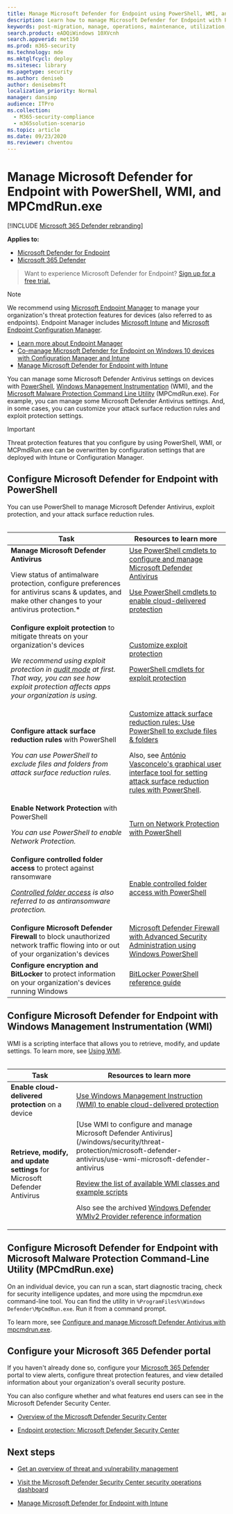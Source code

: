 ```yaml
---
title: Manage Microsoft Defender for Endpoint using PowerShell, WMI, and MPCmdRun.exe
description: Learn how to manage Microsoft Defender for Endpoint with PowerShell, WMI, and MPCmdRun.exe
keywords: post-migration, manage, operations, maintenance, utilization, PowerShell, WMI, MPCmdRun.exe, Microsoft Defender for Endpoint, edr
search.product: eADQiWindows 10XVcnh
search.appverid: met150
ms.prod: m365-security
ms.technology: mde
ms.mktglfcycl: deploy
ms.sitesec: library
ms.pagetype: security
ms.author: deniseb
author: denisebmsft
localization_priority: Normal
manager: dansimp
audience: ITPro
ms.collection:
  - M365-security-compliance
  - m365solution-scenario
ms.topic: article
ms.date: 09/23/2020
ms.reviewer: chventou
---
```


# Manage Microsoft Defender for Endpoint with PowerShell, WMI, and MPCmdRun.exe

[!INCLUDE [Microsoft 365 Defender rebranding](../../includes/microsoft-defender.md)]

**Applies to:**
- [Microsoft Defender for Endpoint](https://go.microsoft.com/fwlink/p/?linkid=2154037)
- [Microsoft 365 Defender](https://go.microsoft.com/fwlink/?linkid=2118804)

> Want to experience Microsoft Defender for Endpoint? [Sign up for a free trial.](https://signup.microsoft.com/create-account/signup?products=7f379fee-c4f9-4278-b0a1-e4c8c2fcdf7e&ru=https://aka.ms/MDEp2OpenTrial?ocid=docs-wdatp-exposedapis-abovefoldlink)

> [!NOTE]
> We recommend using [Microsoft Endpoint Manager](/mem) to manage your organization's threat protection features for devices (also referred to as endpoints). Endpoint Manager includes [Microsoft Intune](/mem/intune/fundamentals/what-is-intune) and [Microsoft Endpoint Configuration Manager](/mem/configmgr/core/understand/introduction).
>
> - [Learn more about Endpoint Manager](/mem/endpoint-manager-overview)
> - [Co-manage Microsoft Defender for Endpoint on Windows 10 devices with Configuration Manager and Intune](manage-atp-post-migration-intune.md)
> - [Manage Microsoft Defender for Endpoint with Intune](manage-atp-post-migration-intune.md)

You can manage some Microsoft Defender Antivirus settings on devices with [PowerShell](#configure-microsoft-defender-for-endpoint-with-powershell),  [Windows Management Instrumentation](#configure-microsoft-defender-for-endpoint-with-windows-management-instrumentation-wmi) (WMI), and the [Microsoft Malware Protection Command Line Utility](#configure-microsoft-defender-for-endpoint-with-microsoft-malware-protection-command-line-utility-mpcmdrunexe) (MPCmdRun.exe). For example, you can manage some Microsoft Defender Antivirus settings. And, in some cases, you can customize your attack surface reduction rules and exploit protection settings.

> [!IMPORTANT]
> Threat protection features that you configure by using PowerShell, WMI, or MCPmdRun.exe can be overwritten by configuration settings that are deployed with Intune or Configuration Manager.

## Configure Microsoft Defender for Endpoint with PowerShell

You can use PowerShell to manage Microsoft Defender Antivirus, exploit protection, and your attack surface reduction rules.<br/><br/>

|Task|Resources to learn more|
|---|---|
|**Manage Microsoft Defender Antivirus** <p> View status of antimalware protection, configure preferences for antivirus scans & updates, and make other changes to your antivirus protection.*|[Use PowerShell cmdlets to configure and manage Microsoft Defender Antivirus](/windows/security/threat-protection/microsoft-defender-antivirus/use-powershell-cmdlets-microsoft-defender-antivirus) <p> [Use PowerShell cmdlets to enable cloud-delivered protection](/windows/security/threat-protection/microsoft-defender-antivirus/enable-cloud-protection-microsoft-defender-antivirus#use-powershell-cmdlets-to-enable-cloud-delivered-protection)|
|**Configure exploit protection** to mitigate threats on your organization's devices <p> *We recommend using exploit protection in [audit mode](/microsoft-365/security/defender-endpoint/evaluate-exploit-protection#powershell) at first. That way, you can see how exploit protection affects apps your organization is using.*|[Customize exploit protection](/microsoft-365/security/defender-endpoint/customize-exploit-protection) <p> [PowerShell cmdlets for exploit protection](/microsoft-365/security/defender-endpoint/customize-exploit-protection#powershell-reference)|
|**Configure attack surface reduction rules** with PowerShell <p> *You can use PowerShell to exclude files and folders from attack surface reduction rules.*|[Customize attack surface reduction rules: Use PowerShell to exclude files & folders](/microsoft-365/security/defender-endpoint/customize-attack-surface-reduction#use-powershell-to-exclude-files-and-folders) <p> Also, see [António Vasconcelo's graphical user interface tool for setting attack surface reduction rules with PowerShell](https://github.com/anvascon/MDATP_PoSh_Scripts/tree/master/ASR%20GUI).|
|**Enable Network Protection** with PowerShell <p> *You can use PowerShell to enable Network Protection.*|[Turn on Network Protection with PowerShell](/microsoft-365/security/defender-endpoint/enable-network-protection#powershell)|
|**Configure controlled folder access** to protect against ransomware <p> *[Controlled folder access](/microsoft-365/security/defender-endpoint/controlled-folders) is also referred to as antiransomware protection.*|[Enable controlled folder access with PowerShell](/microsoft-365/security/defender-endpoint/enable-controlled-folders#powershell)|
|**Configure Microsoft Defender Firewall** to block unauthorized network traffic flowing into or out of your organization's devices|[Microsoft Defender Firewall with Advanced Security Administration using Windows PowerShell](/windows/security/threat-protection/windows-firewall/windows-firewall-with-advanced-security-administration-with-windows-powershell)|
|**Configure encryption and BitLocker** to protect information on your organization's devices running Windows|[BitLocker PowerShell reference guide](/powershell/module/bitlocker/)|

## Configure Microsoft Defender for Endpoint with Windows Management Instrumentation (WMI)

WMI is a scripting interface that allows you to retrieve, modify, and update settings. To learn more, see [Using WMI](/windows/win32/wmisdk/using-wmi).<br/><br/>

|Task|Resources to learn more|
|---|---|
|**Enable cloud-delivered protection** on a device|[Use Windows Management Instruction (WMI) to enable cloud-delivered protection](/windows/security/threat-protection/microsoft-defender-antivirus/enable-cloud-protection-microsoft-defender-antivirus#use-windows-management-instruction-wmi-to-enable-cloud-delivered-protection)|
|**Retrieve, modify, and update settings** for Microsoft Defender Antivirus|[Use WMI to configure and manage Microsoft Defender Antivirus](/windows/security/threat-protection/microsoft-defender-antivirus/use-wmi-microsoft-defender-antivirus <p> [Review the list of available WMI classes and example scripts](/previous-versions/windows/desktop/defender/windows-defender-wmiv2-apis-portal) <p> Also see the archived [Windows Defender WMIv2 Provider reference information](/previous-versions/windows/desktop/defender/windows-defender-wmiv2-apis-portal?redirectedfrom=MSDN)|

## Configure Microsoft Defender for Endpoint with Microsoft Malware Protection Command-Line Utility (MPCmdRun.exe)

On an individual device, you can run a scan, start diagnostic tracing, check for security intelligence updates, and more using the mpcmdrun.exe command-line tool. You can find the utility in `%ProgramFiles%\Windows Defender\MpCmdRun.exe`. Run it from a command prompt.

To learn more, see [Configure and manage Microsoft Defender Antivirus with mpcmdrun.exe](/windows/security/threat-protection/microsoft-defender-antivirus/command-line-arguments-microsoft-defender-antivirus).

## Configure your Microsoft 365 Defender portal

If you haven't already done so, configure your [Microsoft 365 Defender](https://security.microsoft.com/) portal to view alerts, configure threat protection features, and view detailed information about your organization's overall security posture.

You can also configure whether and what features end users can see in the Microsoft Defender Security Center.

- [Overview of the Microsoft Defender Security Center](/microsoft-365/security/defender-endpoint/use)

- [Endpoint protection: Microsoft Defender Security Center](/mem/intune/protect/endpoint-protection-windows-10#microsoft-defender-security-center)

## Next steps

- [Get an overview of threat and vulnerability management](/microsoft-365/security/defender-endpoint/next-gen-threat-and-vuln-mgt)

- [Visit the Microsoft Defender Security Center security operations dashboard](/microsoft-365/security/defender-endpoint/security-operations-dashboard)

- [Manage Microsoft Defender for Endpoint with Intune](manage-atp-post-migration-intune.md)
